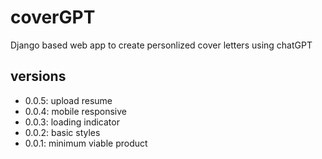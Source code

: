 # coverGPT
Django based web app to create personlized cover letters using chatGPT

## versions
* 0.0.5: upload resume
* 0.0.4: mobile responsive
* 0.0.3: loading indicator
* 0.0.2: basic styles
* 0.0.1: minimum viable product
